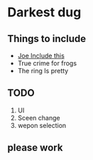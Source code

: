 # Darkest dug
## Things to include 
- [Joe Include this](https://sketchfab.com/3d-models/capybara-low-poly-2b9e0100da7245079fa3d54eedd81030)
- True crime for frogs
- The ring Is pretty

## TODO 
1. UI
2. Sceen change
3. wepon selection 

## please work







